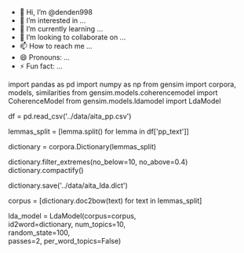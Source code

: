 - 👋 Hi, I’m @denden998
- 👀 I’m interested in ...
- 🌱 I’m currently learning ...
- 💞️ I’m looking to collaborate on ...
- 📫 How to reach me ...
- 😄 Pronouns: ...
- ⚡ Fun fact: ...

<!---
denden998/denden998 is a ✨ special ✨ repository because its `README.md` (this file) appears on your GitHub profile.
You can click the Preview link to take a look at your changes.
--->



import pandas as pd
import numpy as np
from gensim import corpora, models, similarities
from gensim.models.coherencemodel import CoherenceModel
from gensim.models.ldamodel import LdaModel

df = pd.read_csv('../data/aita_pp.csv')

lemmas_split = [lemma.split() for lemma in df['pp_text']]

dictionary = corpora.Dictionary(lemmas_split)

dictionary.filter_extremes(no_below=10, no_above=0.4)
dictionary.compactify()

dictionary.save('../data/aita_lda.dict')


corpus = [dictionary.doc2bow(text) for text in lemmas_split]

lda_model = LdaModel(corpus=corpus,     
                     id2word=dictionary, 
                     num_topics=10,      
                     random_state=100,   
                     passes=2, 
                     per_word_topics=False)
